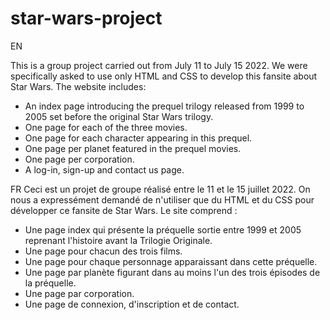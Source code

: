 # star-wars-project

EN

This is a group project carried out from July 11 to July 15 2022. 
We were specifically asked to use only HTML and CSS to develop this fansite about Star Wars.
The website includes:
  - An index page introducing the prequel trilogy released from 1999 to 2005 set before the original Star Wars trilogy.
  - One page for each of the three movies.
  - One page for each character appearing in this prequel.
  - One page per planet featured in the prequel movies.
  - One page per corporation.
  - A log-in, sign-up and contact us page.

 FR
 Ceci est un projet de groupe réalisé entre le 11 et le 15 juillet 2022.
 On nous a expressément demandé de n'utiliser que du HTML et du CSS pour développer ce fansite de Star Wars.
 Le site comprend :
 - Une page index qui présente la préquelle sortie entre 1999 et 2005 reprenant l'histoire avant la Trilogie Originale.
 - Une page pour chacun des trois films.
 - Une page pour chaque personnage apparaissant dans cette préquelle.
 - Une page par planète figurant dans au moins l'un des trois épisodes de la préquelle.
 - Une page par corporation.
 - Une page de connexion, d'inscription et de contact. 
